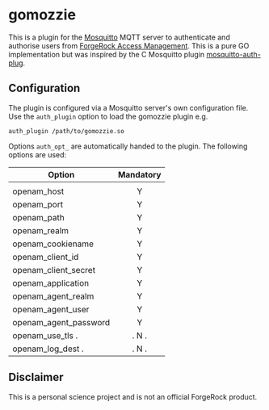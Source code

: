 # gomozzie
This is a plugin for the [Mosquitto](https://github.com/eclipse/mosquitto) MQTT server to authenticate and authorise users from [ForgeRock Access Management](https://www.forgerock.com/platform/access-management). 
This is a pure GO implementation but was inspired by the C Mosquitto plugin [mosquitto-auth-plug](https://github.com/bjornwennberg71/mosquitto-auth-plug).

## Configuration

The plugin is configured via a Mosquitto server's own configuration file. Use the `auth_plugin` option to load the gomozzie plugin e.g.

```
auth_plugin /path/to/gomozzie.so
```

Options `auth_opt_` are automatically handed to the plugin. The following options are used:

| Option            |  Mandatory  |
| ---------------------| :---------: |
|  |            
| openam_host           |      Y      | 
| openam_port           |      Y      | 
| openam_path           |      Y      |         
| openam_realm          |      Y      |           
| openam_cookiename     |      Y      |         
| openam_client_id      |      Y      |       
| openam_client_secret  |      Y      | 
| openam_application    |      Y      |
| openam_agent_realm    |      Y      |
| openam_agent_user     |      Y      |
| openam_agent_password |      Y      |
| openam_use_tls .      | .    N .    |
| openam_log_dest .     | .    N .    |

## Disclaimer
This is a personal science project and is not an official ForgeRock product.
